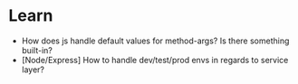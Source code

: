 # Learn

- How does js handle default values for method-args? Is there something built-in?
- [Node/Express] How to handle dev/test/prod envs in regards to service layer?
